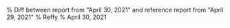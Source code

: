 % Diff between report from "April 30, 2021" and reference report from "April 29, 2021"
% Reffy
% April 30, 2021

